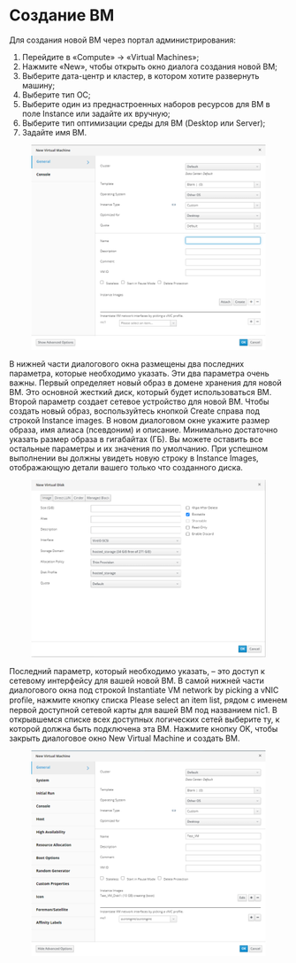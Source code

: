 # Создание ВМ

Для создания новой ВМ через портал администрирования:

1. Перейдите в «Compute» -> «Virtual Machines»;
2. Нажмите «New», чтобы открыть окно диалога создания новой ВМ;
3. Выберите дата-центр и кластер, в котором хотите развернуть машину;
4. Выберите тип ОС;
5. Выберите один из преднастроенных наборов ресурсов для ВМ в поле Instance или задайте их вручную;
6. Выберите тип оптимизации среды для ВМ (Desktop или Server);
7. Задайте имя ВМ.

<figure><img src="../../../.gitbook/assets/25 (1).png" alt=""><figcaption></figcaption></figure>

В нижней части диалогового окна размещены два последних параметра, которые необходимо указать. Эти два параметра очень важны. Первый определяет новый образ в домене хранения для новой ВМ. Это основной жесткий диск, который будет использоваться ВМ. Второй параметр создает сетевое устройство для новой ВМ. Чтобы создать новый образ, воспользуйтесь кнопкой Create справа под строкой Instance images. В новом диалоговом окне укажите размер образа, имя алиаса (псевдоним) и описание. Минимально достаточно указать размер образа в гигабайтах (ГБ). Вы можете оставить все остальные параметры и их значения по умолчанию. При успешном выполнении вы должны увидеть новую строку в Instance Images, отображающую детали вашего только что созданного диска.

<figure><img src="../../../.gitbook/assets/26.png" alt=""><figcaption></figcaption></figure>

Последний параметр, который необходимо указать, – это доступ к сетевому интерфейсу для вашей новой ВМ. В самой нижней части диалогового окна под строкой Instantiate VM network by picking a vNIC proﬁle, нажмите кнопку списка Please select an item list, рядом с именем первой доступной сетевой карты для вашей ВМ под названием nic1. В открывшемся списке всех доступных логических сетей выберите ту, к которой должна быть подключена эта ВМ. Нажмите кнопку OK, чтобы закрыть диалоговое окно New Virtual Machine и создать ВМ.

<figure><img src="../../../.gitbook/assets/27.png" alt=""><figcaption></figcaption></figure>
